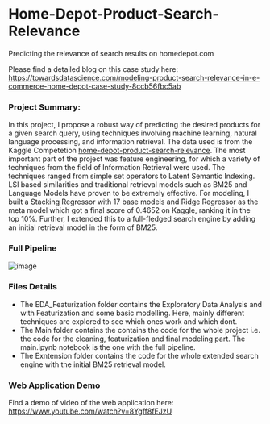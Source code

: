 # Home-Depot-Product-Search-Relevance
Predicting the relevance of search results on homedepot.com

Please find a detailed blog on this case study here: https://towardsdatascience.com/modeling-product-search-relevance-in-e-commerce-home-depot-case-study-8ccb56fbc5ab

### Project Summary:
In this project, I propose a robust way of predicting the desired products for a given search query, using techniques involving machine learning, natural language processing, and information retrieval. The data used is from the Kaggle Competetion [home-depot-product-search-relevance](https://www.kaggle.com/c/home-depot-product-search-relevance). The most important part of the project was feature engineering, for which a variety of techniques from the field of Information Retrieval were used. The techniques ranged from simple set operators to Latent Semantic Indexing. LSI based similarities and traditional retrieval models such as BM25 and Language Models have proven to be extremely effective. For modeling, I built a Stacking Regressor with 17 base models and Ridge Regressor as the meta model which got a final score of 0.4652 on Kaggle, ranking it in the top 10%. Further, I extended this to a full-fledged search engine by adding an initial retrieval model in the form of BM25.

### Full Pipeline
![image](https://user-images.githubusercontent.com/46672597/123036603-f7f93d00-d40a-11eb-968f-b60b546b1501.png)

### Files Details
* The EDA_Featurization folder contains the Exploratory Data Analysis and with Featurization and some basic modelling. Here, mainly different techniques are explored to see which ones work and which dont. 
* The Main folder contains the contains the code for the whole project i.e. the code for the cleaning, featurization and final modeling part. The main.ipynb notebook is the one with the full pipeline.
* The Exntension folder contains the code for the whole extended search engine with the initial BM25 retrieval model.

### Web Application Demo
Find a demo of video of the web application here: https://www.youtube.com/watch?v=8Ygff8fEJzU
